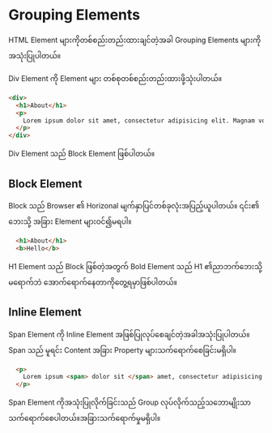# Grouping Elements

HTML Element များကိုတစ်စည်းတည်းထားချင်တဲ့အခါ Grouping Elements များကိုအသုံးပြုပါတယ်။

Div Element ကို Element များ တစ်စုတစ်စည်းတည်းထားဖို့သုံးပါတယ်။

```html
<div>
  <h1>About</h1>
  <p>
    Lorem ipsum dolor sit amet, consectetur adipisicing elit. Magnam voluptatem illum quae, amet quia repellendus labore, aliquam similique ut corporis vitae harum asperiores consectetur molestias vel explicabo odit sunt hic.
  </p>
</div>
```

Div Element သည် Block Element ဖြစ်ပါတယ်။

## Block Element 

Block သည် Browser ၏ Horizonal မျက်နှာပြင်တစ်ခုလုံးအပြည့်ယူပါတယ်။
၎င်း၏ ဘေးသို့ အခြား Element များဝင်၍မရပါ။

```html
  <h1>About</h1>
  <b>Hello</b>
```

H1 Element သည် Block ဖြစ်တဲ့အတွက် Bold Element သည် H1 ၏ညာဘက်ဘေးသို့မရောက်ဘဲ အောက်ရောက်နေတာကိုတွေ့ရမှာဖြစ်ပါတယ်။

## Inline Element

Span Element ကို Inline Element အဖြစ်ပြုလုပ်စေချင်တဲ့အခါအသုံးပြုပါတယ်။ 
Span သည် မူရင်း Content အခြား Property များသက်ရောက်စေခြင်းမရှိပါ။

```html
  <p>
    Lorem ipsum <span> dolor sit </span> amet, consectetur adipisicing elit. Magnam voluptatem illum quae, amet quia repellendus labore, aliquam similique ut corporis vitae harum asperiores consectetur molestias vel explicabo odit sunt hic.
  </p>
  ```
  
Span Element ကိုအသုံးပြုလိုက်ခြင်းသည် Group လုပ်လိုက်သည့်သဘောမျိုးသာသက်ရောက်စေပါတယ်။အခြားသက်ရောက်မှုမရှိပါ။
